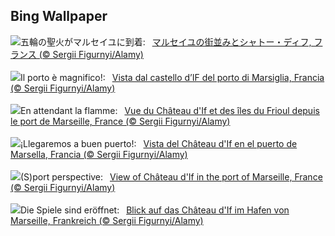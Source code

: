 ## Bing Wallpaper
![](https://www.bing.com/th?id=OHR.PortMarseille_JA-JP8874439197_UHD.jpg&w=1000)五輪の聖火がマルセイユに到着:&nbsp;&ensp;[マルセイユの街並みとシャトー・ディフ, フランス (© Sergii Figurnyi/Alamy)](https://www.bing.com/th?id=OHR.PortMarseille_JA-JP8874439197_UHD.jpg)
<br><br/>
![](https://www.bing.com/th?id=OHR.PortMarseille_IT-IT2921013222_UHD.jpg&w=1000)Il porto è magnifico!:&nbsp;&ensp;[Vista dal castello d’IF del porto di Marsiglia, Francia (© Sergii Figurnyi/Alamy)](https://www.bing.com/th?id=OHR.PortMarseille_IT-IT2921013222_UHD.jpg)
<br><br/>
![](https://www.bing.com/th?id=OHR.PortMarseille_FR-FR7677158916_UHD.jpg&w=1000)En attendant la flamme:&nbsp;&ensp;[Vue du Château d'If et des îles du Frioul depuis le port de Marseille, France (© Sergii Figurnyi/Alamy)](https://www.bing.com/th?id=OHR.PortMarseille_FR-FR7677158916_UHD.jpg)
<br><br/>
![](https://www.bing.com/th?id=OHR.PortMarseille_ES-ES9674899765_UHD.jpg&w=1000)¡Llegaremos a buen puerto!:&nbsp;&ensp;[Vista del Château d'If en el puerto de Marsella, Francia (© Sergii Figurnyi/Alamy)](https://www.bing.com/th?id=OHR.PortMarseille_ES-ES9674899765_UHD.jpg)
<br><br/>
![](https://www.bing.com/th?id=OHR.PortMarseille_EN-GB8988650958_UHD.jpg&w=1000)(S)port perspective:&nbsp;&ensp;[View of Château d'If in the port of Marseille, France (© Sergii Figurnyi/Alamy)](https://www.bing.com/th?id=OHR.PortMarseille_EN-GB8988650958_UHD.jpg)
<br><br/>
![](https://www.bing.com/th?id=OHR.PortMarseille_DE-DE5901142925_UHD.jpg&w=1000)Die Spiele sind eröffnet:&nbsp;&ensp;[Blick auf das Château d'If im Hafen von Marseille, Frankreich (© Sergii Figurnyi/Alamy)](https://www.bing.com/th?id=OHR.PortMarseille_DE-DE5901142925_UHD.jpg)
<br><br/>
